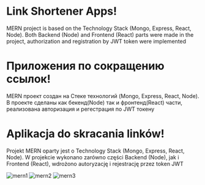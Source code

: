
# Link Shortener Apps!
MERN project is based on the Technology Stack (Mongo, Express, React, Node).
Both Backend (Node) and Frontend (React) parts were made in the project, authorization and registration by JWT token were implemented

# Приложения по сокращению ссылок!
MERN проект создан на Стеке технологий (Mongo, Express, React, Node).
В проекте сделаны как бекенд(Node) так и фронтенд(React) части, реализована авторизация и регестрация по JWT токену

# Aplikacja do skracania linków!
Projekt MERN oparty jest o Technology Stack (Mongo, Express, React, Node).
W projekcie wykonano zarówno części Backend (Node), jak i Frontend (React), wdrożono autoryzację i rejestrację przez token JWT

![mern1](https://github.com/OleksandrMalishevskyi/MERH-firstProject/assets/80953884/94fffbc1-f2c1-4e61-8ef8-5f83f63258a0)
![mern2](https://github.com/OleksandrMalishevskyi/MERH-firstProject/assets/80953884/d42dded1-03e5-47cc-be68-83813dea150a)
![mern3](https://github.com/OleksandrMalishevskyi/MERH-firstProject/assets/80953884/e3a1934e-5240-40ae-a659-1272b62a9895)

